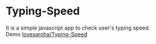 # Typing-Speed
 It is a simple javascript app to check user's typing speed.<br>
Demo [lovesaroha/Typing-Speed](https://js.lovesaroha.com/Typing-Speed)